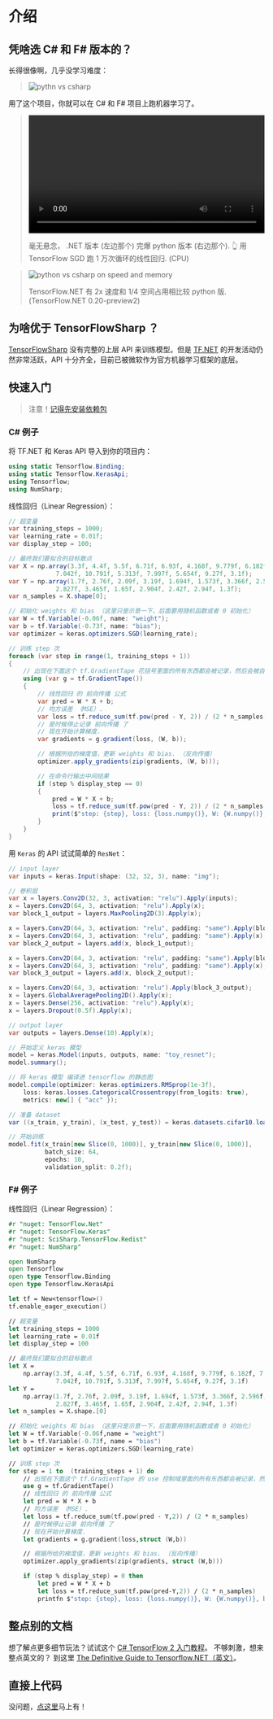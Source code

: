 # 介绍

## 凭啥选 C# 和 F# 版本的？

长得很像啊，几乎没学习难度：

> ![pythn vs csharp](../../_media/syntax-comparision.png)

用了这个项目，你就可以在 C# 和 F# 项目上跑机器学习了。

> <video style="width: 100%;" src="_media/csharp-vs-python-speed.mp4" type="video/mp4" controls autoplay loop>python vs csharp on speed</video>
>
> 毫无悬念， .NET 版本 (左边那个) 完爆 python 版本 (右边那个). 👆 用 TensorFlow SGD 跑 1 万次循环的线性回归. (CPU)

> ![python vs csharp on speed and memory](../../_media/csharp_vs_python_speed_memory.jpg)
>
> TensorFlow.NET 有 2x 速度和 1/4 空间占用相比较 python 版. (TensorFlow.NET 0.20-preview2)

## 为啥优于 TensorFlowSharp ？

[TensorFlowSharp](https://www.nuget.org/packages/TensorFlowSharp/) 没有完整的上层 API 来训练模型。但是 [TF.NET](https://github.com/SciSharp/TensorFlow.NET) 的开发活动仍然非常活跃，API 十分齐全，目前已被微软作为官方机器学习框架的底层。

## 快速入门

> 注意！[记得先安装依赖包](zh-cn/essentials/installation.md)

### C# 例子

将 TF.NET 和 Keras API 导入到你的项目内：

```csharp
using static Tensorflow.Binding;
using static Tensorflow.KerasApi;
using Tensorflow;
using NumSharp;
```

线性回归（Linear Regression）：

```csharp
// 超变量
var training_steps = 1000;
var learning_rate = 0.01f;
var display_step = 100;

// 最终我们要拟合的目标散点
var X = np.array(3.3f, 4.4f, 5.5f, 6.71f, 6.93f, 4.168f, 9.779f, 6.182f, 7.59f, 2.167f,
             7.042f, 10.791f, 5.313f, 7.997f, 5.654f, 9.27f, 3.1f);
var Y = np.array(1.7f, 2.76f, 2.09f, 3.19f, 1.694f, 1.573f, 3.366f, 2.596f, 2.53f, 1.221f,
             2.827f, 3.465f, 1.65f, 2.904f, 2.42f, 2.94f, 1.3f);
var n_samples = X.shape[0];

// 初始化 weights 和 bias （这里只是示意一下，后面要用随机函数或者 0 初始化）
var W = tf.Variable(-0.06f, name: "weight");
var b = tf.Variable(-0.73f, name: "bias");
var optimizer = keras.optimizers.SGD(learning_rate);

// 训练 step 次
foreach (var step in range(1, training_steps + 1))
{
    // 出现在下面这个 tf.GradientTape 花括号里面的所有东西都会被记录，然后会被自动求导
    using (var g = tf.GradientTape())
    {
        // 线性回归 的 前向传播 公式
        var pred = W * X + b;
        // 均方误差 （MSE）.
        var loss = tf.reduce_sum(tf.pow(pred - Y, 2)) / (2 * n_samples);
        // 是时候停止记录 前向传播 了
        // 现在开始计算梯度.
        var gradients = g.gradient(loss, (W, b));

        // 根据所给的梯度值，更新 weights 和 bias. （反向传播）
        optimizer.apply_gradients(zip(gradients, (W, b)));

        // 在命令行输出中间结果
        if (step % display_step == 0)
        {
            pred = W * X + b;
            loss = tf.reduce_sum(tf.pow(pred - Y, 2)) / (2 * n_samples);
            print($"step: {step}, loss: {loss.numpy()}, W: {W.numpy()}, b: {b.numpy()}");
        }
    }
}
```

用 `Keras` 的 API 试试简单的 `ResNet`：

```csharp
// input layer
var inputs = keras.Input(shape: (32, 32, 3), name: "img");

// 卷积层
var x = layers.Conv2D(32, 3, activation: "relu").Apply(inputs);
x = layers.Conv2D(64, 3, activation: "relu").Apply(x);
var block_1_output = layers.MaxPooling2D(3).Apply(x);

x = layers.Conv2D(64, 3, activation: "relu", padding: "same").Apply(block_1_output);
x = layers.Conv2D(64, 3, activation: "relu", padding: "same").Apply(x);
var block_2_output = layers.add(x, block_1_output);

x = layers.Conv2D(64, 3, activation: "relu", padding: "same").Apply(block_2_output);
x = layers.Conv2D(64, 3, activation: "relu", padding: "same").Apply(x);
var block_3_output = layers.add(x, block_2_output);

x = layers.Conv2D(64, 3, activation: "relu").Apply(block_3_output);
x = layers.GlobalAveragePooling2D().Apply(x);
x = layers.Dense(256, activation: "relu").Apply(x);
x = layers.Dropout(0.5f).Apply(x);

// output layer
var outputs = layers.Dense(10).Apply(x);

// 开始定义 keras 模型
model = keras.Model(inputs, outputs, name: "toy_resnet");
model.summary();

// 将 keras 模型 编译进 tensorflow 的静态图
model.compile(optimizer: keras.optimizers.RMSprop(1e-3f),
	loss: keras.losses.CategoricalCrossentropy(from_logits: true),
	metrics: new[] { "acc" });

// 准备 dataset
var ((x_train, y_train), (x_test, y_test)) = keras.datasets.cifar10.load_data();

// 开始训练
model.fit(x_train[new Slice(0, 1000)], y_train[new Slice(0, 1000)], 
          batch_size: 64, 
          epochs: 10, 
          validation_split: 0.2f);
```

### F# 例子

线性回归（Linear Regression）：

```fsharp
#r "nuget: TensorFlow.Net"
#r "nuget: TensorFlow.Keras"
#r "nuget: SciSharp.TensorFlow.Redist"
#r "nuget: NumSharp"

open NumSharp
open Tensorflow
open type Tensorflow.Binding
open type Tensorflow.KerasApi

let tf = New<tensorflow>()
tf.enable_eager_execution()

// 超变量
let training_steps = 1000
let learning_rate = 0.01f
let display_step = 100

// 最终我们要拟合的目标散点
let X = 
    np.array(3.3f, 4.4f, 5.5f, 6.71f, 6.93f, 4.168f, 9.779f, 6.182f, 7.59f, 2.167f,
             7.042f, 10.791f, 5.313f, 7.997f, 5.654f, 9.27f, 3.1f)
let Y = 
    np.array(1.7f, 2.76f, 2.09f, 3.19f, 1.694f, 1.573f, 3.366f, 2.596f, 2.53f, 1.221f,
             2.827f, 3.465f, 1.65f, 2.904f, 2.42f, 2.94f, 1.3f)
let n_samples = X.shape.[0]

// 初始化 weights 和 bias （这里只是示意一下，后面要用随机函数或者 0 初始化）
let W = tf.Variable(-0.06f,name = "weight")
let b = tf.Variable(-0.73f, name = "bias")
let optimizer = keras.optimizers.SGD(learning_rate)

// 训练 step 次
for step = 1 to  (training_steps + 1) do 
    // 出现在下面这个 tf.GradientTape 的 use 控制域里面的所有东西都会被记录，然后会被自动求导
    use g = tf.GradientTape()
    // 线性回归 的 前向传播 公式
    let pred = W * X + b
    // 均方误差 （MSE）.
    let loss = tf.reduce_sum(tf.pow(pred - Y,2)) / (2 * n_samples)
    // 是时候停止记录 前向传播 了
    // 现在开始计算梯度.
    let gradients = g.gradient(loss,struct (W,b))

    // 根据所给的梯度值，更新 weights 和 bias. （反向传播）
    optimizer.apply_gradients(zip(gradients, struct (W,b)))

    if (step % display_step) = 0 then
        let pred = W * X + b
        let loss = tf.reduce_sum(tf.pow(pred-Y,2)) / (2 * n_samples)
        printfn $"step: {step}, loss: {loss.numpy()}, W: {W.numpy()}, b: {b.numpy()}"
```

## 整点别的文档

想了解点更多细节玩法？试试这个 [C# TensorFlow 2 入门教程](https://github.com/SciSharp/TensorFlow.NET-Tutorials)。
不够刺激，想来整点英文的？ 到这里 [The Definitive Guide to Tensorflow.NET（英文）](https://tensorflownet.readthedocs.io/en/latest/FrontCover.html)。

## 直接上代码

没问题，[点这里](https://github.com/SciSharp/SciSharp-Stack-Examples)马上有！
